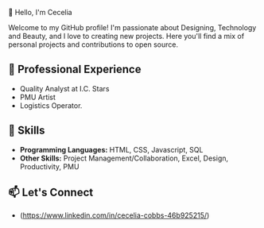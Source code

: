 👋 Hello, I'm Cecelia

Welcome to my GitHub profile! I'm passionate about Designing, Technology and Beauty, and I love to creating new projects. Here you'll find a mix of personal projects and contributions to open source.

## 💼 Professional Experience

- Quality Analyst at I.C. Stars
- PMU Artist
- Logistics Operator.

## 🚀 Skills

- **Programming Languages:** HTML, CSS, Javascript, SQL
- **Other Skills:** Project Management/Collaboration, Excel, Design, Productivity, PMU 

## 📫 Let's Connect

- (https://www.linkedin.com/in/cecelia-cobbs-46b925215/)

